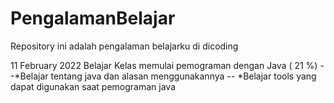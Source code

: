 # PengalamanBelajar
Repository ini adalah pengalaman belajarku di dicoding 

11 February 2022
Belajar Kelas memulai  pemograman dengan Java ( 21 %)
  --*Belajar tentang java dan alasan menggunakannya 
 -- *Belajar tools yang dapat digunakan saat pemograman java 

